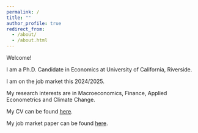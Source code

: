 ```yaml
---
permalink: /
title: ""
author_profile: true
redirect_from: 
  - /about/
  - /about.html
---
```


Welcome!

I am a Ph.D. Candidate in Economics at University of California, Riverside.

I am on the job market this 2024/2025.

My research interests are in Macroeconomics, Finance, Applied Econometrics and Climate Change.

My CV can be found [here](https://murilo-silva.com/files/cv_murilo_silva.pdf).

My job market paper can be found [here](https://murilo-silva.com/files/jmp_murilo_silva.pdf).
